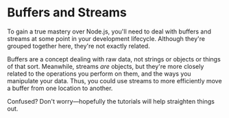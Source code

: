 # Buffers and Streams

To gain a true mastery over Node.js, you'll need to deal with buffers and streams at some point in your development lifecycle. Although they're grouped together here, they're not exactly related.

Buffers are a concept dealing with raw data, not strings or objects or things of that sort. Meanwhile, streams _are_ objects, but they're more closely related to the operations you perform on them, and the ways you manipulate your data. Thus, you could use streams to more efficiently move a buffer from one location to another.

Confused? Don't worry—hopefully the tutorials will help straighten things out.